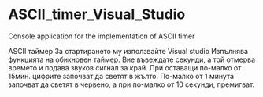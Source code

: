 # ASCII_timer_Visual_Studio
Console application for the implementation of ASCII timer

ASCII таймер
За стартирането му използвайте Visual studio
Изпълнява функцията на обикновен таймер. Вие въвеждате секунди, а той отмерва времето и подава звуков сигнал за край.
При оставащи по-малко от 15мин. цифрите започват да светят в жълто.
По-малко от 1 минута започват да светят в червено, а при по-малко от 10 секунди, премигват.
